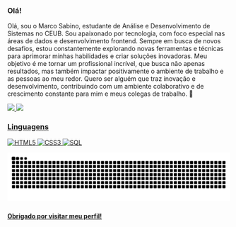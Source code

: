 ### Olá!

Olá, sou o Marco Sabino, estudante de Análise e Desenvolvimento de Sistemas no CEUB. Sou apaixonado por tecnologia, com foco especial nas áreas de dados e desenvolvimento frontend. Sempre em busca de novos desafios, estou constantemente explorando novas ferramentas e técnicas para aprimorar minhas habilidades e criar soluções inovadoras. Meu objetivo é me tornar um profissional incrível, que busca não apenas resultados, mas também impactar positivamente o ambiente de trabalho e as pessoas ao meu redor. Quero ser alguém que traz inovação e desenvolvimento, contribuindo com um ambiente colaborativo e de crescimento constante para mim e meus colegas de trabalho. 🚀 

<div>
<a href="https://github.com/marccosabino">
<img loading="lazy" height="180em" src="https://github-readme-stats.vercel.app/api?username=marccosabino&show_icons=true&theme=dracula&include_all_commits=true&count_private=true"/>
<img loading="lazy" height="180em" src="https://github-readme-stats.vercel.app/api/top-langs/?username=marccosabino&layout=compact&langs_count=7&theme=dracula"/>
</div>

### Linguagens
 
  ![HTML5](https://img.shields.io/badge/HTML5-E34F26?style=for-the-badge&logo=html5&logoColor=white)
  ![CSS3](https://img.shields.io/badge/CSS3-1572B6?style=for-the-badge&logo=css3&logoColor=white)
  ![SQL](https://img.shields.io/badge/SQL-4479A1?style=for-the-badge&logo=mysql&logoColor=white)


<!--SNAKE GAME-->
<img src="https://raw.githubusercontent.com/marccosabino/marccosabino/output/snake.svg" alt="Snake animation" />

###

**Obrigado por visitar meu perfil!**




